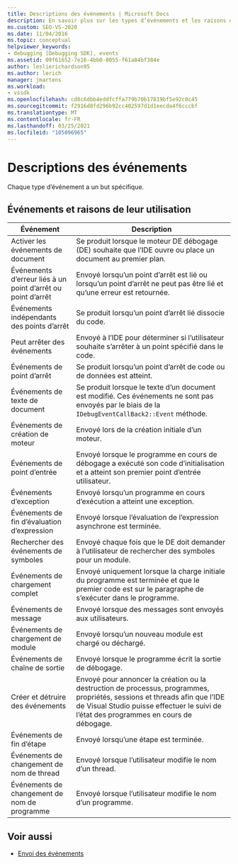 ```yaml
---
title: Descriptions des événements | Microsoft Docs
description: En savoir plus sur les types d’événements et les raisons de leur utilisation. Chaque type d’événement a un but spécifique.
ms.custom: SEO-VS-2020
ms.date: 11/04/2016
ms.topic: conceptual
helpviewer_keywords:
- debugging [Debugging SDK], events
ms.assetid: 09f61652-7e16-4bb0-8055-f61a84bf384e
author: leslierichardson95
ms.author: lerich
manager: jmartens
ms.workload:
- vssdk
ms.openlocfilehash: cd8c6dbb4eddfcffa779b70b17819bf5e92c0c45
ms.sourcegitcommit: f2916d8fd296b92cc402597d1d1eecda4f6cccbf
ms.translationtype: MT
ms.contentlocale: fr-FR
ms.lasthandoff: 03/25/2021
ms.locfileid: "105096965"
---
```

# <a name="event-descriptions"></a>Descriptions des événements
Chaque type d’événement a un but spécifique.

## <a name="events-and-the-reasons-for-their-use"></a>Événements et raisons de leur utilisation

|Événement|Description|
|-----------|-----------------|
|Activer les événements de document|Se produit lorsque le moteur DE débogage (DE) souhaite que l’IDE ouvre ou place un document au premier plan.|
|Événements d’erreur liés à un point d’arrêt ou point d’arrêt|Envoyé lorsqu’un point d’arrêt est lié ou lorsqu’un point d’arrêt ne peut pas être lié et qu’une erreur est retournée.|
|Événements indépendants des points d’arrêt|Se produit lorsqu’un point d’arrêt lié dissocie du code.|
|Peut arrêter des événements|Envoyé à l’IDE pour déterminer si l’utilisateur souhaite s’arrêter à un point spécifié dans le code.|
|Événements de point d’arrêt|Se produit lorsqu’un point d’arrêt de code ou de données est atteint.|
|Événements de texte de document|Se produit lorsque le texte d’un document est modifié. Ces événements ne sont pas envoyés par le biais de la `IDebugEventCallBack2::Event` méthode.|
|Événements de création de moteur|Envoyé lors de la création initiale d’un moteur.|
|Événements de point d’entrée|Envoyé lorsque le programme en cours de débogage a exécuté son code d’initialisation et a atteint son premier point d’entrée utilisateur.|
|Événements d’exception|Envoyé lorsqu’un programme en cours d’exécution a atteint une exception.|
|Événements de fin d’évaluation d’expression|Envoyé lorsque l’évaluation de l’expression asynchrone est terminée.|
|Rechercher des événements de symboles|Envoyé chaque fois que le DE doit demander à l’utilisateur de rechercher des symboles pour un module.|
|Événements de chargement complet|Envoyé uniquement lorsque la charge initiale du programme est terminée et que le premier code est sur le paragraphe de s’exécuter dans le programme.|
|Événements de message|Envoyé lorsque des messages sont envoyés aux utilisateurs.|
|Événements de chargement de module|Envoyé lorsqu’un nouveau module est chargé ou déchargé.|
|Événements de chaîne de sortie|Envoyé lorsque le programme écrit la sortie de débogage.|
|Créer et détruire des événements|Envoyé pour annoncer la création ou la destruction de processus, programmes, propriétés, sessions et threads afin que l’IDE de Visual Studio puisse effectuer le suivi de l’état des programmes en cours de débogage.|
|Événements de fin d’étape|Envoyé lorsqu’une étape est terminée.|
|Événements de changement de nom de thread|Envoyé lorsque l’utilisateur modifie le nom d’un thread.|
|Événements de changement de nom de programme|Envoyé lorsque l’utilisateur modifie le nom d’un programme.|

## <a name="see-also"></a>Voir aussi
- [Envoi des événements](../../extensibility/debugger/sending-events.md)
